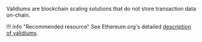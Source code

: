 Validiums are blockchain scaling solutions that do not store transaction data on-chain.

!!! info "Recommended resource"
    See Ethereum.org's detailed [description of validiums](https://ethereum.org/en/developers/docs/scaling/validium/).
